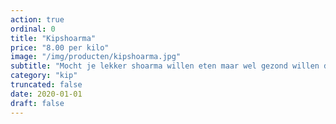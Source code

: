 ```yaml
---
action: true
ordinal: 0
title: "Kipshoarma"
price: "8.00 per kilo"
image: "/img/producten/kipshoarma.jpg"
subtitle: "Mocht je lekker shoarma willen eten maar wel gezond willen doen, dan is deze kipshoarma een goed alternatief."
category: "kip"
truncated: false
date: 2020-01-01
draft: false
---
```


